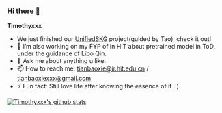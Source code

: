 ### Hi there 👋


**Timothyxxx**


- We just finished our [UnifiedSKG](github.com/hkunlp/unifiedskg) project(guided by Tao), check it out!
- 🔭 I’m also working on my FYP of in HIT about pretrained model in ToD, under the guidance of Libo Qin. 
- 💬 Ask me about anything u like.
- 📫 How to reach me: tianbaoxie@ir.hit.edu.cn / tianbaoxiexxx@gmail.com
- ⚡ Fun fact: Still love life after knowing the essence of it .:)

[![Timothyxxx's github stats](https://github-readme-stats.vercel.app/api?username=Timothyxxx&show_icons=true)](https://github.com/anuraghazra/github-readme-stats)
